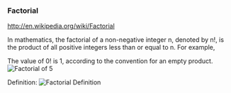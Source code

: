 ### Factorial

http://en.wikipedia.org/wiki/Factorial

In mathematics, the factorial of a non-negative integer n, denoted by n!, is the product of all positive integers less than or equal to n. For example,

The value of 0! is 1, according to the convention for an empty product.
![Factorial of 5](http://upload.wikimedia.org/math/9/3/9/939c013423574cad70f33eaa7dd68f0c.png)

Definition:
![Factorial Definition](http://upload.wikimedia.org/math/a/9/1/a91da51a80ac8291d8dbcc4cb77c0936.png)


